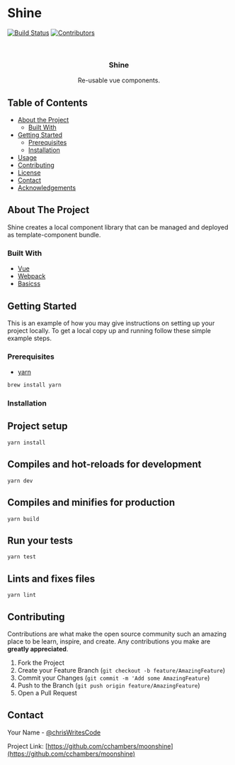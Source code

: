 # Shine

<!-- PROJECT SHIELDS -->
[![Build Status][build-shield]]()
[![Contributors][contributors-shield]]()
<!-- [![MIT License][license-shield]][license-url] -->

<!-- PROJECT LOGO -->
<br />
<p align="center">
  <!-- <a href="https://github.com/othneildrew/Best-README-Template">
    <img src="logo.png" alt="Logo" width="80" height="80">
  </a> -->
  <h3 align="center">Shine</h3>
  <p align="center">
    Re-usable vue components.
  </p>
</p>



<!-- TABLE OF CONTENTS -->
## Table of Contents

* [About the Project](#about-the-project)
  * [Built With](#built-with)
* [Getting Started](#getting-started)
  * [Prerequisites](#prerequisites)
  * [Installation](#installation)
* [Usage](#usage)
* [Contributing](#contributing)
* [License](#license)
* [Contact](#contact)
* [Acknowledgements](#acknowledgements)



<!-- ABOUT THE PROJECT -->
## About The Project
<!-- ![Shine Screenshot][app-screenshot] -->
Shine creates a local component library that can be managed and deployed as template-component bundle.



### Built With

* [Vue](https://vuejs.org)
* [Webpack](https://webpack.js.org)
* [Basicss](https://basicss.com)



<!-- GETTING STARTED -->
## Getting Started

This is an example of how you may give instructions on setting up your project locally.
To get a local copy up and running follow these simple example steps.

### Prerequisites
* [yarn](https://yarnpkg.com/lang/en/docs/install)

```sh
brew install yarn
```

### Installation


## Project setup
```
yarn install
```

## Compiles and hot-reloads for development
```
yarn dev
```

## Compiles and minifies for production
```
yarn build
```

## Run your tests
```
yarn test
```

## Lints and fixes files
```
yarn lint
```



<!-- CONTRIBUTING -->
## Contributing

Contributions are what make the open source community such an amazing place to be learn, inspire, and create. Any contributions you make are **greatly appreciated**.

1. Fork the Project
2. Create your Feature Branch (`git checkout -b feature/AmazingFeature`)
3. Commit your Changes (`git commit -m 'Add some AmazingFeature`)
4. Push to the Branch (`git push origin feature/AmazingFeature`)
5. Open a Pull Request



<!-- LICENSE
## License

Distributed under the MIT License. See `LICENSE` for more information.
 -->


<!-- CONTACT -->
## Contact

Your Name - [@chrisWritesCode](https://twitter.com/chrisWritesCode)

Project Link: [https://github.com/cchambers/moonshine](https://github.com/cchambers/moonshine)




<!--
## Acknowledgements
* [GitHub Emoji Cheat Sheet](https://www.webpagefx.com/tools/emoji-cheat-sheet)
* [Img Shields](https://shields.io)
-->

<!-- MARKDOWN LINKS & IMAGES -->
[build-shield]: https://img.shields.io/badge/build-passing-brightgreen.svg?style=flat-square
[contributors-shield]: https://img.shields.io/badge/contributors-1-orange.svg?style=flat-square
[license-shield]: https://img.shields.io/badge/license-MIT-blue.svg?style=flat-square
[license-url]: https://choosealicense.com/licenses/mit
[app-screenshot]: https://.../screenshot.png